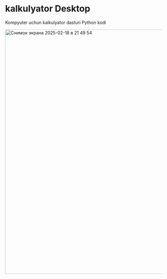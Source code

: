 # kalkulyator Desktop
Kompyuter uchun kalkulyator dasturi Python kodi

<img width="785" alt="Снимок экрана 2025-02-18 в 21 49 54" src="https://github.com/user-attachments/assets/a7f7d691-2aeb-4d02-81b3-c992fffb5e0b" />
